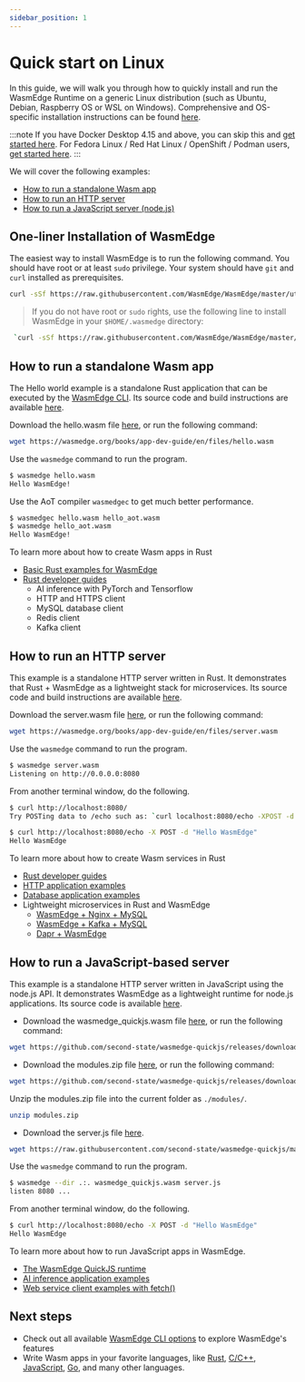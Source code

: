 ```yaml
---
sidebar_position: 1
---
```


# Quick start on Linux

In this guide, we will walk you through how to quickly install and run the WasmEdge Runtime on a generic Linux distribution (such as Ubuntu, Debian, Raspberry OS or WSL on Windows). Comprehensive and OS-specific installation instructions can be found [here](../build-and-run/install).

:::note 
If you have Docker Desktop 4.15 and above, you can skip this and [get started here](quick_start_docker). For Fedora Linux / Red Hat Linux / OpenShift / Podman users, [get started here](quick_start_redhat).
:::

We will cover the following examples:

* [How to run a standalone Wasm app](#run-a-standalone-wasm-app)
* [How to run an HTTP server](#run-an-http-server)
* [How to run a JavaScript server (node.js)](#run-a-javascript-based-server)


## One-liner Installation of WasmEdge

The easiest way to install WasmEdge is to run the following command. You should have root or at least `sudo` privilege. Your system should have `git` and `curl` installed as prerequisites.

```bash
curl -sSf https://raw.githubusercontent.com/WasmEdge/WasmEdge/master/utils/install.sh | sudo bash -s -- -p /usr/local
```

> If you do not have root or `sudo` rights, use the following line to install WasmEdge in your `$HOME/.wasmedge` directory:

```bash
 `curl -sSf https://raw.githubusercontent.com/WasmEdge/WasmEdge/master/utils/install.sh | bash`
```


## How to run a standalone Wasm app

The Hello world example is a standalone Rust application that can be executed by the [WasmEdge CLI](../build-and-run/cli). Its source code and build instructions are available [here](https://github.com/second-state/rust-examples/tree/main/hello).

Download the hello.wasm file [here](https://wasmedge.org/docs/files/hello.wasm), or run the following command:

```bash
wget https://wasmedge.org/books/app-dev-guide/en/files/hello.wasm
```

Use the `wasmedge` command to run the program.

```bash
$ wasmedge hello.wasm
Hello WasmEdge!
```

Use the AoT compiler `wasmedgec` to get much better performance.

```bash
$ wasmedgec hello.wasm hello_aot.wasm
$ wasmedge hello_aot.wasm
Hello WasmEdge!
```

To learn more about how to create Wasm apps in Rust

* [Basic Rust examples for WasmEdge](https://github.com/second-state/rust-examples)
* [Rust developer guides](../../category/develop-wasm-apps-in-rust)
  * AI inference with PyTorch and Tensorflow
  * HTTP and HTTPS client
  * MySQL database client
  * Redis client
  * Kafka client

## How to run an HTTP server

This example is a standalone HTTP server written in Rust. It demonstrates that Rust + WasmEdge as a lightweight stack for microservices. Its source code and build instructions are available [here](https://github.com/second-state/rust-examples/tree/main/server).

Download the server.wasm file [here](https://wasmedge.org/docs/files/server.wasm), or run the following command:

```bash
wget https://wasmedge.org/books/app-dev-guide/en/files/server.wasm
```

Use the `wasmedge` command to run the program.

```bash
$ wasmedge server.wasm
Listening on http://0.0.0.0:8080
```

From another terminal window, do the following.

```bash
$ curl http://localhost:8080/
Try POSTing data to /echo such as: `curl localhost:8080/echo -XPOST -d 'hello world'`

$ curl http://localhost:8080/echo -X POST -d "Hello WasmEdge"
Hello WasmEdge
```

To learn more about how to create Wasm services in Rust

* [Rust developer guides](../../category/develop-wasm-apps-in-rust)
* [HTTP application examples](https://github.com/WasmEdge/wasmedge_hyper_demo)
* [Database application examples](https://github.com/WasmEdge/wasmedge-db-examples)
* Lightweight microservices in Rust and WasmEdge
  * [WasmEdge + Nginx + MySQL](https://github.com/second-state/microservice-rust-mysql)
  * [WasmEdge + Kafka + MySQL](https://github.com/docker/awesome-compose/tree/master/wasmedge-kafka-mysql)
  * [Dapr + WasmEdge](https://github.com/second-state/dapr-wasm)


## How to run a JavaScript-based server

This example is a standalone HTTP server written in JavaScript using the node.js API. It demonstrates WasmEdge as a lightweight runtime for node.js applications.
Its source code is available [here](https://github.com/second-state/wasmedge-quickjs/tree/main/example_js/docker_wasm/server).

* Download the wasmedge_quickjs.wasm file [here](https://github.com/second-state/wasmedge-quickjs/releases/download/v0.5.0-alpha/wasmedge_quickjs.wasm), or run the following command:

```bash
wget https://github.com/second-state/wasmedge-quickjs/releases/download/v0.5.0-alpha/wasmedge_quickjs.wasm
```

* Download the modules.zip file [here](https://github.com/second-state/wasmedge-quickjs/releases/download/v0.5.0-alpha/modules.zip), or run the following command:

```bash
wget https://github.com/second-state/wasmedge-quickjs/releases/download/v0.5.0-alpha/modules.zip
```

Unzip the modules.zip file into the current folder as `./modules/`.

```bash
unzip modules.zip
```

* Download the server.js file [here](https://raw.githubusercontent.com/second-state/wasmedge-quickjs/main/example_js/docker_wasm/server/server.js).

```bash
wget https://raw.githubusercontent.com/second-state/wasmedge-quickjs/main/example_js/docker_wasm/server/server.js
```

Use the `wasmedge` command to run the program.

```bash
$ wasmedge --dir .:. wasmedge_quickjs.wasm server.js
listen 8080 ...
```

From another terminal window, do the following.

```bash
$ curl http://localhost:8080/echo -X POST -d "Hello WasmEdge"
Hello WasmEdge
```

To learn more about how to run JavaScript apps in WasmEdge.

* [The WasmEdge QuickJS runtime](https://github.com/second-state/wasmedge-quickjs)
* [AI inference application examples](https://github.com/second-state/wasmedge-quickjs/tree/main/example_js/tensorflow_lite_demo)
* [Web service client examples with fetch()](https://github.com/second-state/wasmedge-quickjs/blob/main/example_js/wasi_http_fetch.js)


## Next steps

* Check out all available [WasmEdge CLI options](../build-and-run/cli) to explore WasmEdge's features
* Write Wasm apps in your favorite languages, like [Rust](../../category/develop-wasm-apps-in-rust), [C/C++](../../category/develop-wasm-apps-in-cc), [JavaScript](../../category/develop-wasm-apps-in-javascript), [Go](../../category/develop-wasm-apps-in-go), and many other languages.
